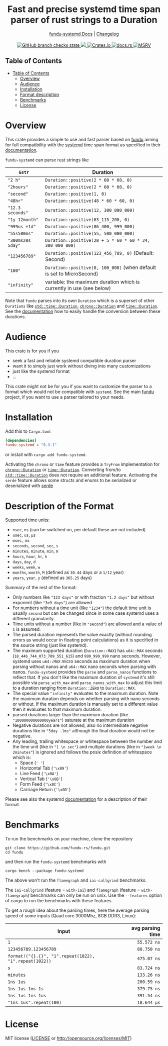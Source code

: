 <!--
 Copyright (c) 2023 Joining7943 <joining@posteo.de>

 This software is released under the MIT License.
 https://opensource.org/licenses/MIT
-->

<h1 align="center">Fast and precise systemd time span parser of rust strings to a Duration</h1>
<div align="center">
    <a href="https://docs.rs/crate/fundu-systemd/">fundu-systemd Docs</a>
    |
    <a href="https://github.com/fundu-rs/fundu/blob/main/CHANGELOG.md">Changelog</a>
</div>
<br>
<div align="center">
    <a href="https://github.com/fundu-rs/fundu/actions">
        <img src="https://github.com/fundu-rs/fundu/actions/workflows/cicd.yml/badge.svg" alt="GitHub branch checks state"/>
    </a>
    <a href="https://codecov.io/gh/fundu-rs/fundu" >
        <img src="https://codecov.io/gh/fundu-rs/fundu/branch/main/graph/badge.svg?token=7GOQ1A6UPH"/>
    </a>
    <a href="https://crates.io/crates/fundu-systemd">
        <img src="https://img.shields.io/crates/v/fundu-systemd.svg" alt="Crates.io"/>
    </a>
    <a href="https://docs.rs/fundu-systemd/">
        <img src="https://docs.rs/fundu-systemd/badge.svg" alt="docs.rs"/>
    </a>
    <a href="https://github.com/rust-lang/rust">
        <img src="https://img.shields.io/badge/MSRV-1.66.0-brightgreen" alt="MSRV"/>
    </a>
</div>

## Table of Contents

- [Table of Contents](#table-of-contents)
    - [Overview](#overview)
    - [Audience](#audience)
    - [Installation](#installation)
    - [Format description](#description-of-the-format)
    - [Benchmarks](#benchmarks)
    - [License](#license)

# Overview

This crate provides a simple to use and fast parser based on [fundu](../README.md) aiming for full compatibility with
the [systemd](https://www.freedesktop.org/wiki/Software/systemd/) time span format as specified in
their [documentation](https://www.freedesktop.org/software/systemd/man/systemd.time.html).

`fundu-systemd` can parse rust strings like

| `&str` | Duration |
| -- | -- |
| `"2 h"` | `Duration::positive(2 * 60 * 60, 0)` |
| `"2hours"` |`Duration::positive(2 * 60 * 60, 0)` |
| `"second"` |`Duration::positive(1, 0)` |
| `"48hr"` |`Duration::positive(48 * 60 * 60, 0)` |
| `"12.3 seconds"` |`Duration::positive(12, 300_000_000)` |
| `"1y 12month"` | `Duration::positive(63_115_200, 0)` |
| `"999us +1d"` |`Duration::positive(86_400, 999_000)` |
| `"55s500ms"` | `Duration::positive(55, 500_000_000)` |
| `"300ms20s 5day"` |`Duration::positive(20 + 5 * 60 * 60 * 24, 300_000_000)` |
| `"123456789"` |`Duration::positive(123_456_789, 0)` (Default: Second) |
| `"100"` |`Duration::positive(0, 100_000)` (when default is set to MicroSecond) |
| `"infinity"` | variable: the maximum duration which is currently in use (see below) |

Note that `fundu` parses into its own `Duration` which is a superset of other `Durations` like
[`std::time::Duration`], [`chrono::Duration`] and [`time::Duration`]. See the
[documentation](https://docs.rs/fundu/latest/fundu/index.html#fundus-duration) how to easily
handle the conversion between these durations.

# Audience

This crate is for you if you

- seek a fast and reliable systemd compatible duration parser
- want it to simply just work without diving into many customizations
- just like the systemd format
- ...

This crate might not be for you if you want to customize the parser to a format which would not be
compatible with `systemd`. See the main [fundu](../README.md) project, if you want to use a parser
tailored to your needs.

# Installation

Add this to `Cargo.toml`

```toml
[dependencies]
fundu-systemd = "0.3.1"
```

or install with `cargo add fundu-systemd`.

Activating the `chrono` or `time` feature provides a `TryFrom` implementation for
[`chrono::Duration`] or [`time::Duration`]. Converting from/to [`std::time::Duration`] does not require
an additional feature. Activating the `serde` feature allows some structs and enums to be serialized
or deserialized with [serde](https://docs.rs/serde/latest/serde/)

# Description of the Format

Supported time units:

- `nsec`, `ns` (can be switched on, per default these are not included)
- `usec`, `us`, `µs`
- `msec,` `ms`
- `seconds`, `second`, `sec`, `s`
- `minutes`, `minute`, `min`, `m`
- `hours`, `hour`, `hr`, `h`
- `days`, `day`, `d`
- `weeks`, `week`, `w`
- `months`, `month`, `M` (defined as `30.44` days or a `1/12` year)
- `years`, `year`, `y` (defined as `365.25` days)

Summary of the rest of the format:

- Only numbers like `"123 days"` or with fraction `"1.2 days"` but without exponent (like `"3e9
days"`) are allowed
- For numbers without a time unit (like `"1234"`) the default time unit is usually `second` but can
be changed since in some case systemd uses a different granularity.
- Time units without a number (like in `"second"`) are allowed and a value of `1` is assumed.
- The parsed duration represents the value exactly (without rounding errors as would occur in
floating point calculations) as it is specified in the source string (just like systemd).
- The maximum supported duration (`Duration::MAX`) has `u64::MAX` seconds
(`18_446_744_073_709_551_615`) and `999_999_999` nano seconds. However, systemd uses `u64::MAX`
micro seconds as maximum duration when parsing without nanos and `u64::MAX` nano seconds when
parsing with nanos. `fundu-systemd` provides the `parse` and `parse_nanos` functions to reflect
that. If you don't like the maximum duration of `systemd` it's still possible via `parse_with_max`
and `parse_nanos_with_max` to adjust this limit to a duration ranging from `Duration::ZERO` to
`Duration::MAX`.
- The special value `"infinity"` evaluates to the maximum duration. Note the maximum duration
depends on whether parsing with nano seconds or without. If the maximum duration is manually set to
a different value then it evaluates to that maximum duration.
- parsed durations larger than the maximum duration (like `"100000000000000years"`)
saturate at the maximum duration
- Negative durations are not allowed, also no intermediate negative durations like in `"5day -1ms"`
although the final duration would not be negative.
- Any leading, trailing whitespace or whitespace between the number and the time unit (like in `"1
\n sec"`) and multiple durations (like in `"1week \n 2minutes"`) is ignored and follows the posix
definition of whitespace which is:
    - Space (`' '`)
    - Horizontal Tab (`'\x09'`)
    - Line Feed (`'\x0A'`)
    - Vertical Tab (`'\x0B'`)
    - Form Feed (`'\x0C'`)
    - Carriage Return (`'\x0D'`)

Please see also the systemd
[documentation](https://www.freedesktop.org/software/systemd/man/systemd.time.html) for a
description of their format.

# Benchmarks

To run the benchmarks on your machine, clone the repository

```shell
git clone https://github.com/fundu-rs/fundu.git
cd fundu
```

and then run the `fundu-systemd` benchmarks with

```shell
cargo bench --package fundu-systemd
```

The above won't run the `flamegraph` and `iai-callgrind` benchmarks.

The `iai-callgrind` (feature = `with-iai`) and `flamegraph` (feature = `with-flamegraph`) benchmarks
can only be run on unix. Use the `--features` option of cargo to run the benchmarks with these
features.

To get a rough idea about the parsing times, here the average parsing speed of some inputs (Quad core 3000Mhz, 8GB DDR3, Linux):

Input | avg parsing time
--- | ---:|
`1` | `55.572 ns`
`123456789.123456789` | `88.750 ns`
`format!("{}.{}", "1".repeat(1022), "1".repeat(1022))` | `475.07 ns`
`s` | `83.724 ns`
`minutes` | `133.26 ns`
`1ns 1us` | `200.59 ns`
`1ns 1us 1ms 1s` | `379.75 ns`
`1ns 1us 1ns 1us` | `391.54 ns`
`"1ns 1us".repeat(100)` | `18.644 µs`

# License

MIT license ([LICENSE](LICENSE) or <http://opensource.org/licenses/MIT>)

[`std::time::Duration`]: https://doc.rust-lang.org/std/time/struct.Duration.html
[`chrono::Duration`]: https://docs.rs/chrono/latest/chrono/struct.Duration.html
[`time::Duration`]: https://docs.rs/time/latest/time/struct.Duration.html
